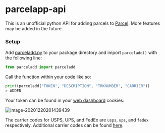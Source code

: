 # parcelapp-api

This is an unofficial python API for adding parcels to [Parcel](https://parcelapp.net/). More features may be added in the future.

### Setup

Add [parceladd.py](https://raw.githubusercontent.com/rynlu/parcelapp-api/main/parceladd.py) to your package directory and import `parceladd()` with the following line:

```python
from parceladd import parceladd
```

Call the function within your code like so:

```python
print(parceladd("TOKEN", "DESCRIPTION", "TRKNUMBER", "CARRIER"))
> ADDED
```

Your token can be found in your [web dashboard](https://web.parcelapp.net/) cookies:

![image-20201220201439439](https://cdn.discordapp.com/attachments/480736870540771329/790386685787504690/unknown.png)

The carrier codes for USPS, UPS, and FedEx are `usps`, `ups`, and `fedex` respectively. Additional carrier codes can be found [here](https://github.com/ryanlau/parcelapp-api/blob/main/carriercodes.md).
